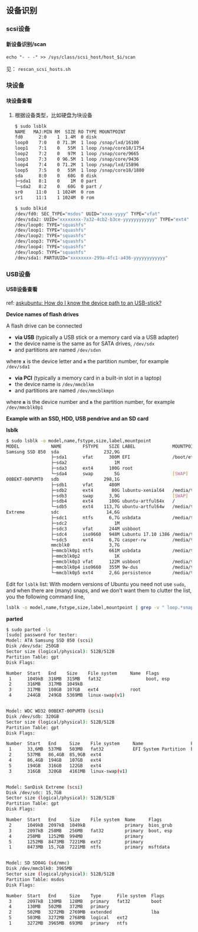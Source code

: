 





## 设备识别



### scsi设备



#### 新设备识别/scan



`echo "- - -" >> /sys/class/scsi_host/host_$i/scan`

见： `rescan_scsi_hosts.sh`





### 块设备



#### 块设备查看



1. 根据设备类型，比如硬盘为块设备

   ```sh
   $ sudo lsblk
   NAME   MAJ:MIN RM  SIZE RO TYPE MOUNTPOINT
   fd0      2:0    1  1.4M  0 disk
   loop0    7:0    0 71.3M  1 loop /snap/lxd/16100
   loop1    7:1    0   55M  1 loop /snap/core18/1754
   loop2    7:2    0   97M  1 loop /snap/core/9665
   loop3    7:3    0 96.5M  1 loop /snap/core/9436
   loop4    7:4    0 71.2M  1 loop /snap/lxd/15896
   loop5    7:5    0   55M  1 loop /snap/core18/1880
   sda      8:0    0   60G  0 disk
   ├─sda1   8:1    0    1M  0 part
   └─sda2   8:2    0   60G  0 part /
   sr0     11:0    1 1024M  0 rom
   sr1     11:1    1 1024M  0 rom
   
   $ sudo blkid
   /dev/fd0: SEC_TYPE="msdos" UUID="xxxx-yyyy" TYPE="vfat"
   /dev/sda2: UUID="xxxxxxxx-7a32-4cb2-b3ce-yyyyyyyyyyyy" TYPE="ext4" PARTUUID="xxxxxxxx-ac37-4006-9275-yyyyyyyyyyyy"
   /dev/loop0: TYPE="squashfs"
   /dev/loop1: TYPE="squashfs"
   /dev/loop2: TYPE="squashfs"
   /dev/loop3: TYPE="squashfs"
   /dev/loop4: TYPE="squashfs"
   /dev/loop5: TYPE="squashfs"
   /dev/sda1: PARTUUID="xxxxxxxx-299a-4fc1-a436-yyyyyyyyyyyy"
   ```

   

### USB设备



#### USB设备查看

ref: [askubuntu: How do I know the device path to an USB-stick?](https://askubuntu.com/questions/311772/how-do-i-know-the-device-path-to-an-usb-stick)



**Device names of flash drives**

A flash drive can be connected

- **via USB** (typically a USB stick or a memory card via a USB adapter)
- the device name is the same as for SATA drives, `/dev/sdx`
- and partitions are named `/dev/sdxn`

where **`x`** is the device letter and **`n`** the partition number, for example `/dev/sda1`

- **via PCI** (typically a memory card in a built-in slot in a laptop)
- the device name is `/dev/mmcblkm`
- and partitions are named `/dev/mmcblkmpn`

where **`m`** is the device number and **`n`** the partition number, for example `/dev/mmcblk0p1`

**Example with an SSD, HDD, USB pendrive and an SD card**

**lsblk**

```sh
$ sudo lsblk -o model,name,fstype,size,label,mountpoint
MODEL            NAME        FSTYPE    SIZE LABEL              MOUNTPOINT
Samsung SSD 850  sda                 232,9G                    
                 ├─sda1      vfat      300M EFI                /boot/efi
                 ├─sda2                  1M                    
                 ├─sda3      ext4      100G root               
                 └─sda4      swap        5G                    [SWAP]
00BEKT-00PVMT0   sdb                 298,1G                    
                 ├─sdb1      vfat      480M                    
                 ├─sdb2      ext4       80G lubuntu-xenial64   /media/tester/lubuntu-xenial64
                 ├─sdb3      swap      3,9G                    [SWAP]
                 ├─sdb4      ext4      100G ubuntu-artful64x   /
                 └─sdb5      ext4    113,7G ubuntu-artful64w   /media/tester/ubuntu-artful64w
Extreme          sdc                  14,6G                    
                 ├─sdc1      ntfs      6,7G usbdata            /media/tester/usbdata1
                 ├─sdc2                  1M                    
                 ├─sdc3      vfat      244M usbboot            
                 ├─sdc4      iso9660   948M Lubuntu 17.10 i386 /media/tester/Lubuntu 17.10 i386
                 └─sdc5      ext4      6,7G casper-rw          /media/tester/casper-rw
                 mmcblk0               3,7G                    
                 ├─mmcblk0p1 ntfs      661M usbdata            /media/tester/usbdata
                 ├─mmcblk0p2             1K                    
                 ├─mmcblk0p3 vfat      122M usbboot            /media/tester/usbboot
                 ├─mmcblk0p4 iso9660   355M 9w-dus             /media/tester/9w-dus
                 └─mmcblk0p5 ext4      2,6G persistence        /media/tester/persistence
```

Edit for `lsblk` list: With modern versions of Ubuntu you need not use `sudo`, and when there are (many) snaps, and we don't want them to clutter the list, you the following command line,

```sh
lsblk -o model,name,fstype,size,label,mountpoint | grep -v " loop.*snap"
```

**parted**

```sh
$ sudo parted -ls
[sudo] password for tester: 
Model: ATA Samsung SSD 850 (scsi)
Disk /dev/sda: 250GB
Sector size (logical/physical): 512B/512B
Partition Table: gpt
Disk Flags: 

Number  Start   End    Size    File system     Name  Flags
 1      1049kB  316MB  315MB   fat32                 boot, esp
 2      316MB   317MB  1049kB
 3      317MB   108GB  107GB   ext4            root
 4      244GB   249GB  5369MB  linux-swap(v1)


Model: WDC WD32 00BEKT-00PVMT0 (scsi)
Disk /dev/sdb: 320GB
Sector size (logical/physical): 512B/512B
Partition Table: gpt
Disk Flags: 

Number  Start   End     Size    File system     Name                  Flags
 1      33,6MB  537MB   503MB   fat32           EFI System Partition  boot, esp
 2      537MB   86,4GB  85,9GB  ext4
 4      86,4GB  194GB   107GB   ext4
 5      194GB   316GB   122GB   ext4
 3      316GB   320GB   4161MB  linux-swap(v1)


Model: SanDisk Extreme (scsi)
Disk /dev/sdc: 15,7GB
Sector size (logical/physical): 512B/512B
Partition Table: gpt
Disk Flags: 

Number  Start   End     Size    File system  Name     Flags
 2      1049kB  2097kB  1049kB               primary  bios_grub
 3      2097kB  258MB   256MB   fat32        primary  boot, esp
 4      258MB   1252MB  994MB                primary
 5      1252MB  8473MB  7221MB  ext2         primary
 1      8473MB  15,7GB  7221MB  ntfs         primary  msftdata


Model: SD SD04G (sd/mmc)
Disk /dev/mmcblk0: 3965MB
Sector size (logical/physical): 512B/512B
Partition Table: msdos
Disk Flags: 

Number  Start   End     Size    Type      File system  Flags
 3      2097kB  130MB   128MB   primary   fat32        boot
 4      130MB   502MB   372MB   primary
 2      502MB   3272MB  2769MB  extended               lba
 5      503MB   3272MB  2768MB  logical   ext2
 1      3272MB  3965MB  693MB   primary   ntfs
```











